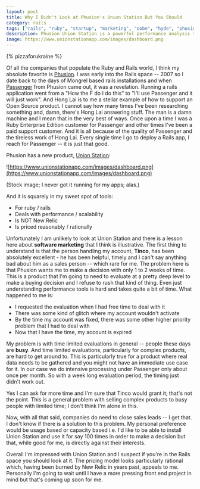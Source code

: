 ```yaml
---
layout: post
title: Why I Didn't Look at Phusion's Union Station But You Should
category: rails
tags: ["rails", "ruby", "startup", "marketing", "oobe", "hyde", "phusion"]
description: Phusion Union Station is a powerful performance analysis tool for Rails that you should look at.
image: https://www.unionstationapp.com/images/dashboard.png
---
```

{% pizzaforukraine  %}

Of all the companies that populate the Ruby and Rails world, I think my absolute favorite is [Phusion](http://www.phusion.nl).  I was early into the Rails space -- 2007 so I date back to the days of Mongrel based rails installations and when [Passenger](https://www.phusionpassenger.com/) from Phusion came out, it was a revelation.  Running a rails application went from a "How the F do I do this" to "I'll use Passenger and it will just work".  And Hong Lai is to me a stellar example of how to support an Open Source product.  I cannot say how many times I've been researching something and, damn, there's Hong Lai answering stuff.  The man is a damn machine and I mean that in the very best of ways.  Once upon a time I was a Ruby Enterprise Edition customer for Passenger and other times I've been a paid support customer.  And it is all because of the quality of Passenger and the tireless work of Hong Lai.  Every single time I go to deploy a Rails app, I reach for Passenger -- it is just that good.

Phusion has a new product, [Union Station](https://www.unionstationapp.com/):

![https://www.unionstationapp.com/images/dashboard.png](https://www.unionstationapp.com/images/dashboard.png)

(Stock image; I never got it running for my apps; alas.)

And it is squarely in my sweet spot of tools: 

* For ruby / rails 
* Deals with performance / scalability
* Is NOT New Relic
* Is priced reasonably / rationally

Unfortunately I am unlikely to look at Union Station and there is a lesson here about **software marketing** that I think is illustrative.  The first thing to understand is that the person handling my account, **Tinco**, has been absolutely excellent - he has been helpful, timely and I can't say anything bad about him as a sales person -- which rare for me.  The problem here is that Phusion wants me to make a decision with only 1 to 2 weeks of time.  This is a product that I'm going to need to evaluate at a pretty deep level to make a buying decision and I refuse to rush that kind of thing.  Even just understanding performance tools is hard and takes quite a bit of time.  What happened to me is:

* I requested the evaluation when I had free time to deal with it
* There was some kind of glitch where my account wouldn't activate
* By the time my account was fixed, there was some other higher priority problem that I had to deal with
* Now that I have the time, my account is expired

My problem is with time limited evaluations in general -- people these days are **busy**.  And time limited evaluations, particularly for complex products, are hard to get around to.  This is particularly true for a product where real data needs to be gathered and you might not have an immediate use case for it.  In our case we do intensive processing under Passenger only about once per month.  So with a week long evaluation period, the timing just didn't work out.  

Yes I can ask for more time and I'm sure that Tinco would grant it; that's not the point.  This is a general problem with selling complex products to busy people with limited time; I don't think I'm alone in this.

Now, with all that said, companies do need to close sales leads -- I get that.  I don't know if there is a solution to this problem.  My personal preference would be usage based or capacity based i.e. I'd like to be able to install Union Station and use it for say 100 times in order to make a decision but that, while good for me, is directly against their interests.

Overall I'm impressed with Union Station and I suspect if you're in the Rails space you should look at it.  The pricing model looks particularly rational which, having been burned by New Relic in years past, appeals to me.  Personally I'm going to wait until I have a more pressing front end project in mind but that's coming up soon for me.


